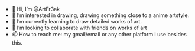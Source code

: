 - 👋 Hi, I’m @ArtFr3ak
- 👀 I’m interested in drawing, drawing something close to a anime artstyle.
- 🌱 I’m currently learning to draw detailed works of art.
- 💞️ I’m looking to collaborate with friends on works of art
- 📫 How to reach me: my gmail/email or any other platform i use besides this.

<!--- i go by he/they/she :]
ArtFr3ak/ArtFr3ak is a ✨ special ✨ repository because its `README.md` (this file) appears on your GitHub profile.
You can click the Preview link to take a look at your changes.
--->
